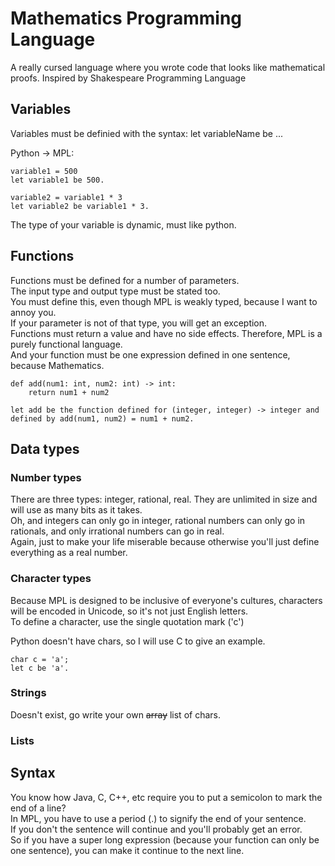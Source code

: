 # Mathematics Programming Language

A really cursed language where you wrote code that looks like mathematical proofs. Inspired by Shakespeare Programming Language

## Variables

Variables must be definied with the syntax:
let variableName be ...

Python -> MPL:

`variable1 = 500`<br>
`let variable1 be 500.`

`variable2 = variable1 * 3`<br>
`let variable2 be variable1 * 3.`

The type of your variable is dynamic, must like python.

## Functions

Functions must be defined for a number of parameters.<br>
The input type and output type must be stated too.<br>
You must define this, even though MPL is weakly typed, because I want to annoy you.<br>
If your parameter is not of that type, you will get an exception.<br>
Functions must return a value and have no side effects. Therefore, MPL is a purely functional language.<br>
And your function must be one expression defined in one sentence, because Mathematics.

```
def add(num1: int, num2: int) -> int:
	return num1 + num2
```

```
let add be the function defined for (integer, integer) -> integer and defined by add(num1, num2) = num1 + num2.
```

## Data types

### Number types
There are three types: integer, rational, real. They are unlimited in size and will use as many bits as it takes.<br>
Oh, and integers can only go in integer, rational numbers can only go in rationals, and only irrational numbers can go in real.<br>
Again, just to make your life miserable because otherwise you'll just define everything as a real number.<br>

### Character types
Because MPL is designed to be inclusive of everyone's cultures, characters will be encoded in Unicode, so it's not just English letters.<br>
To define a character, use the single quotation mark ('c')

Python doesn't have chars, so I will use C to give an example.

`char c = 'a';`<br>
`let c be 'a'.`

### Strings
Doesn't exist, go write your own ~~array~~ list of chars.

### Lists


## Syntax

You know how Java, C, C++, etc require you to put a semicolon to mark the end of a line?<br>
In MPL, you have to use a period (.) to signify the end of your sentence.<br>
If you don't the sentence will continue and you'll probably get an error.<br>
So if you have a super long expression (because your function can only be one sentence), you can make it continue to the next line.